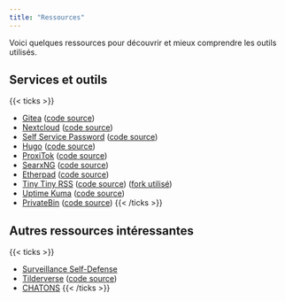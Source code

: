 ```yaml
---
title: "Ressources"
---
```


Voici quelques ressources pour découvrir et mieux comprendre les outils utilisés.

## Services et outils

{{< ticks >}}
* [Gitea](https://gitea.io) ([code source](https://github.com/go-gitea/gitea))
* [Nextcloud](https://nextcloud.com) ([code source](https://github.com/nextcloud))
* [Self Service Password](https://github.com/ltb-project/self-service-password) ([code source](https://github.com/ltb-project/self-service-password))
* [Hugo](https://gohugo.io) ([code source](https://github.com/gohugoio/hugo))
* [ProxiTok](https://github.com/pablouser1/ProxiTok) ([code source](https://github.com/pablouser1/ProxiTok))
* [SearxNG](https://docs.searxng.org) ([code source](https://github.com/searxng/searxng))
* [Etherpad](https://etherpad.org) ([code source](https://github.com/ether/etherpad-lite))
* [Tiny Tiny RSS](https://tt-rss.org) ([code source](https://git.tt-rss.org/fox/tt-rss.git)) ([fork utilisé](https://git.theobori.cafe/theobori.cafe/tt-rss-ldap))
* [Uptime Kuma](https://uptime.kuma.pet) ([code source](https://github.com/louislam/uptime-kuma))
* [PrivateBin](https://privatebin.info/) ([code source](https://github.com/PrivateBin))
{{< /ticks >}}

## Autres ressources intéressantes

{{< ticks >}}
* [Surveillance Self-Defense](https://ssd.eff.org)
* [Tilderverse](https://tildeverse.org) ([code source](https://github.com/tildeverse))
* [CHATONS](https://chatons.org)
{{< /ticks >}}
